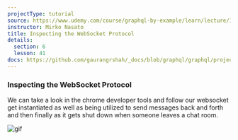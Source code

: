 ```yaml
---
projectType: tutorial
source: https://www.udemy.com/course/graphql-by-example/learn/lecture/16580146#overview
instructor: Mirko Nasato
title: Inspecting the WebSocket Protocol
details:
  section: 6
  lesson: 41
docs: https://github.com/gaurangrshah/_docs/blob/graphql/graphql/projects/udemy/graphql-job-board/setup.md
---
```




### Inspecting the WebSocket Protocol

We can take a look in the chrome developer tools and follow our websocket get instantiated as well as being utilized to send messages back and forth and then finally as it gets shut down when someone leaves a chat room.

![gif](https://tva1.sinaimg.cn/large/007S8ZIlly1gjtxkk65q4g30zk0k0x71.gif)